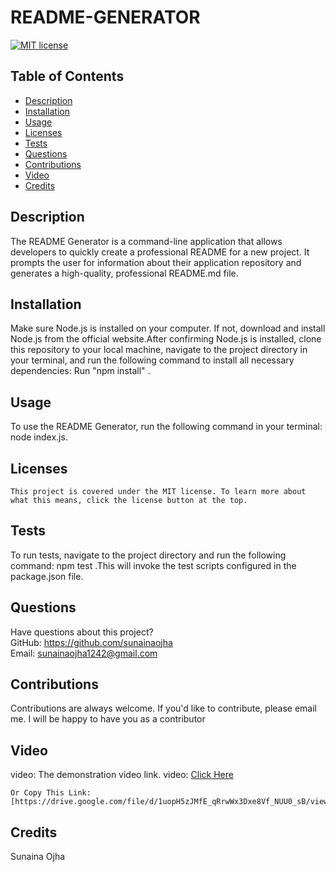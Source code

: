 # README-GENERATOR

  [![MIT license](https://img.shields.io/badge/License-MIT-blue.svg)](https://lbesson.mit-license.org/)

  ## Table of Contents
  * [Description](#description)
  * [Installation](#installation)
  * [Usage](#usage)
  * [Licenses](#licenses)
  * [Tests](#tests)
  * [Questions](#questions)
  * [Contributions](#contributions)
  * [Video](#video)
  * [Credits](#credits)

  ## Description
   The README Generator is a command-line application that allows developers to quickly create a professional README for a new project. It prompts the user for information about their application repository and generates a high-quality, professional README.md file.

  ## Installation
   Make sure Node.js is installed on your computer. If not, download and install Node.js from the official website.After confirming Node.js is installed, clone this repository to your local machine, navigate to the project directory in your terminal, and run the following command to install all necessary dependencies: Run "npm install" .

  ## Usage
  To use the README Generator, run the following command in your terminal: node index.js.

  ## Licenses
    This project is covered under the MIT license. To learn more about what this means, click the license button at the top.


  ## Tests
  To run tests, navigate to the project directory and run the following command: npm test .This will invoke the test scripts configured in the package.json file.

  ## Questions
  Have questions about this project?  
  GitHub: https://github.com/sunainaojha  
  Email: sunainaojha1242@gmail.com


  ## Contributions
  Contributions are always welcome. If you'd like to contribute, please email me. I will be happy to have you as a contributor

  ## Video
  
  video:  The demonstration video link.
    video: [Click Here](https://drive.google.com/file/d/1uopH5zJMfE_qRrwWx3Dxe8Vf_NUU0_sB/view) 
  
    Or Copy This Link:
    [https://drive.google.com/file/d/1uopH5zJMfE_qRrwWx3Dxe8Vf_NUU0_sB/view] 
  
    

  ## Credits
  Sunaina Ojha
